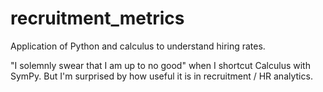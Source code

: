 # recruitment_metrics
Application of Python and calculus to understand hiring rates.

"I solemnly swear that I am up to no good" when I shortcut Calculus with SymPy. But I'm surprised by how useful it is in recruitment / HR analytics.
